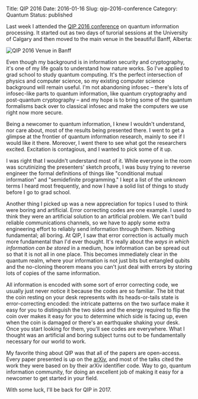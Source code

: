 Title: QIP 2016
Date: 2016-01-16
Slug: qip-2016-conference
Category: Quantum
Status: published

Last week I attended the [QIP 2016 conference](https://ucalgary.ca/qip2016/) on
quantum information processing. It started out as two days of turorial sessions
at the University of Calgary and then moved to the main venue in the beautiful
Banff, Alberta:

![QIP 2016 Venue in Banff]({filename}/images/qip2016.jpg)

Even though my background is in information security and cryptography, it's one
of my life goals to understand how nature works. So I've applied to grad school
to study quantum computing. It's the perfect intersection of physics and
computer science, so my existing computer science background will remain useful.
I'm not abandoning infosec – there's lots of infosec-like parts to quantum
information, like quantum cryptography and post-quantum cryptography – and my
hope is to bring some of the quantum formalisms back over to classical infosec
and make the computers we use right now more secure.

Being a newcomer to quantum information, I knew I wouldn't understand, nor care
about, most of the results being presented there. I went to get a glimpse at the
frontier of quantum information research, mainly to see if I would like it
there. Moreover, I went there to see what got the researchers excited.
Excitation is contagious, and I wanted to pick some of it up.

I was right that I wouldn't understand most of it. While everyone in the room
was scrutinizing the presenters' sketch proofs, I was busy trying to reverse
engineer the formal definitions of things like "conditional mutual information"
and "semidefinite programming." I kept a list of the unknown terms I heard most
frequently, and now I have a solid list of things to study before I go to grad
school.

Another thing I picked up was a new appreciation for topics I used to think were
boring and artificial. Error correcting codes are one example. I used to think
they were an artificial solution to an artificial problem. We can't build
reliable communications channels, so we have to apply some extra engineering
effort to reliably send information through them. Nothing fundamental; all
boring. At QIP, I saw that error correction is actually much more fundamental
than I'd ever thought. It's really about the *ways in which information can be
stored* in a medium, how information can be spread out so that it is not all in
one place. This becomes immediately clear in the quantum realm, where your
information is not just bits but entangled qubits and the no-cloning theorem
means you can't just deal with errors by storing lots of copies of the same
information.

All information is encoded with some sort of error correcting code, we usually
just never notice it because the codes are so familiar. The bit that the coin
resting on your desk represents with its heads-or-tails state is
error-correcting encoded: the intricate patterns on the two surface make it easy
for you to distinguish the two sides and the energy required to flip the coin
over makes it easy for you to determine which side is facing up, even when the
coin is damaged or there's an earthquake shaking your desk. Once you start
looking for them, you'll see codes are everywhere. What I thought was an
artificial and boring subject turns out to be fundamentally necessary for our
world to work.

My favorite thing about QIP was that all of the papers are open-access. Every
paper presented is up on the [arXiv](http://arxiv.org/), and most of the talks
cited the work they were based on by their arXiv identifier code. Way to go,
quantum information community, for doing an excellent job of making it easy for
a newcomer to get started in your field.

With some luck, I'll be back for QIP in 2017.
